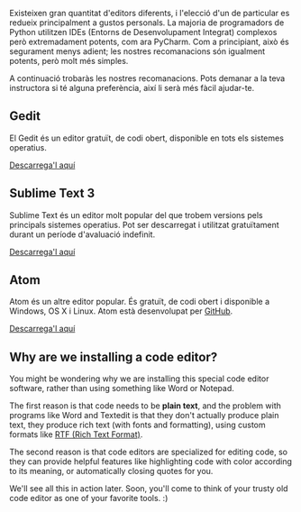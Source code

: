 Existeixen gran quantitat d'editors diferents, i l'elecció d'un de particular es redueix principalment a gustos personals. La majoria de programadors de Python utilitzen IDEs (Entorns de Desenvolupament Integrat) complexos però extremadament potents, com ara PyCharm. Com a principiant, això és segurament menys adient; les nostres recomanacions són igualment potents, però molt més simples.

A continuació trobaràs les nostres recomanacions. Pots demanar a la teva instructora si té alguna preferència, així li serà més fàcil ajudar-te.

## Gedit

El Gedit és un editor gratuït, de codi obert, disponible en tots els sistemes operatius.

[Descarrega'l aquí](https://wiki.gnome.org/Apps/Gedit#Download)

## Sublime Text 3

Sublime Text és un editor molt popular del que trobem versions pels principals sistemes operatius. Pot ser descarregat i utilitzat gratuïtament durant un període d'avaluació indefinit.

[Descarrega'l aquí](https://www.sublimetext.com/3)

## Atom

Atom és un altre editor popular. És gratuït, de codi obert i disponible a Windows, OS X i Linux. Atom està desenvolupat per [GitHub](https://github.com/).

[Descarrega'l aquí](https://atom.io/)

## Why are we installing a code editor?

You might be wondering why we are installing this special code editor software, rather than using something like Word or Notepad.

The first reason is that code needs to be **plain text**, and the problem with programs like Word and Textedit is that they don't actually produce plain text, they produce rich text (with fonts and formatting), using custom formats like [RTF (Rich Text Format)](https://en.wikipedia.org/wiki/Rich_Text_Format).

The second reason is that code editors are specialized for editing code, so they can provide helpful features like highlighting code with color according to its meaning, or automatically closing quotes for you.

We'll see all this in action later. Soon, you'll come to think of your trusty old code editor as one of your favorite tools. :)